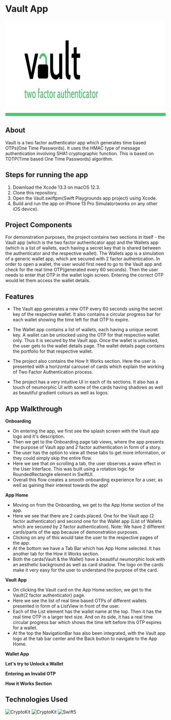 # Vault App
<p>
    <img src="GitHub Repo Assets/vaultHeader.png" height="300">
</p>

## About
Vault is a two factor authenticator app which generates time based OTPs(One Time Passwords). It uses the HMAC type of message authentication involving SHA1 cryptographic function. This is based on TOTP(Time based One Time Passwords) algorithm. 

## Steps for running the app
1. Download the Xcode 13.3 on macOS 12.3.
2. Clone this repository.
3. Open the Vault.swiftpm(Swift Playgrounds app project) using Xcode.
4. Build and run the app on iPhone 13 Pro Simulator(works on any other iOS device).

## Project Components
For demonstration purposes, the project contains two sections in itself - the Vault app (which is the two factor authenticator app) and the Wallets app (which is a list of wallets, each having a secret key that is shared between the authenticator and the respective wallet). The Wallets app is a simulation of a generic wallet app, which are secured with 2 factor authentication. In order to open a wallet, the user would first need to go to the Vault app and check for the real time OTP(generated every 60 seconds). Then the user needs to enter that OTP in the wallet login screen. Entering the correct OTP would let them access the wallet details. 

## Features
- The Vault app generates a new OTP every 60 seconds using the secret key of the respective wallet. It also contains a circular progress bar for each wallet showing the time left for that OTP to expire. 

- The Wallet app contains a list of wallets, each having a unique secret key. A wallet can be unlocked using the OTP for that respective wallet only. Thus it is secured by the Vault app. Once the wallet is unlocked, the user gets to the wallet details page. The wallet details page contains the portfolio for that respective wallet. 

- The project also contains the How It Works section. Here the user is presented with a horizontal carousel of cards which explain the working of Two Factor Authentication process. 

- The project has a very intuitive UI in each of its sections. It also has a touch of neumorphic UI with some of the cards having shadows as well as beautiful gradient colours as well as logos. 

## App Walkthrough
**Onboarding**
- On entering the app, we first see the splash screen with the Vault app logo and it's description.
- Then we get to the Onboarding page tab views, where the app presents the purpose of Vault app and 2 factor authentication in form of a story.
- The user has the option to view all these tabs to get more information, or they could simply skip the entire flow.
- Here we see that on scrolling a tab, the user observes a wave effect in the User Interface. This was built using a rotation logic for RoundedRectangte element in SwiftUI.
- Overall this flow creates a smooth onboarding experience for a user, as well as gaining their interest towards the app!

**App Home**
- Moving on from the Onboarding, we get to the App Home section of the app.
- Here we see that there are 2 cards placed. One for the Vault app (2 factor authenticator) and second one for the Wallet app (List of Wallets which are secured by 2 factor authentication). Note: We have 2 different cards/parts of the app because of demonstration purposes.
- Clicking on any of this would take the user to the respective pages of the app.
- At the bottom we have a Tab Bar which has App Home selected. It has another tab for the How it Works section.
- Both the cards(Vault & the Wallet) have a beautiful neumorphic look with an aesthetic background as well as card shadow. The logo on the cards make it very easy for the user to understand the purpose of the card.

**Vault App**
- On clicking the Vault card on the App Home section, we get to the Vault(2 factor authenticator) page.
- Here we see the list of real time based OTPs of different wallets presented in form of a ListView in front of the user.
- Each of the List element has the wallet name at the top. Then it has the real time OTP in a larger text size. And on its side, it has a real time circular progress bar which shows the time left before this 0TP expires for a wallet. 
- At the top the NavigationBar has also been integrated, with the Vault app logo at the tab bar center and the Back button to navigate to the App Home.

**Wallet App**

**Let's try to Unlock a Wallet**

**Entering an Invalid OTP**

**How it Works Section**

## Technologies Used
![CryptoKit](https://img.shields.io/badge/-SwiftUI-black?style=for-the-badge&logo=swift&logoColor=blue)
![CryptoKit](https://img.shields.io/badge/-CryptoKit-blue?style=for-the-badge&logo=apple)
![Swift5](https://img.shields.io/badge/-Swift5-red?style=for-the-badge&logo=swift&logoColor=white)


